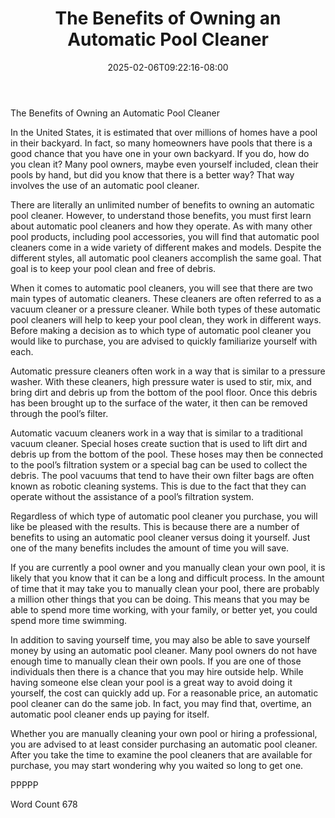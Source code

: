 ﻿---
title: "The Benefits of Owning an Automatic Pool Cleaner"
date: 2025-02-06T09:22:16-08:00
description: "Pool Accessories Tips for Web Success"
featured_image: "/images/Pool Accessories.jpg"
tags: ["Pool Accessories"]
---

The Benefits of Owning an Automatic Pool Cleaner

In the United States, it is estimated that over millions of homes have a pool in their backyard.  In fact, so many homeowners have pools that there is a good chance that you have one in your own backyard.  If you do, how do you clean it?  Many pool owners, maybe even yourself included, clean their pools by hand, but did you know that there is a better way?  That way involves the use of an automatic pool cleaner.

There are literally an unlimited number of benefits to owning an automatic pool cleaner.  However, to understand those benefits, you must first learn about automatic pool cleaners and how they operate.  As with many other pool products, including pool accessories, you will find that automatic pool cleaners come in a wide variety of different makes and models.  Despite the different styles, all automatic pool cleaners accomplish the same goal. That goal is to keep your pool clean and free of debris.

When it comes to automatic pool cleaners, you will see that there are two main types of automatic cleaners. These cleaners are often referred to as a vacuum cleaner or a pressure cleaner. While both types of these automatic pool cleaners will help to keep your pool clean, they work in different ways.  Before making a decision as to which type of automatic pool cleaner you would like to purchase, you are advised to quickly familiarize yourself with each.

Automatic pressure cleaners often work in a way that is similar to a pressure washer. With these cleaners, high pressure water is used to stir, mix, and bring dirt and debris up from the bottom of the pool floor. Once this debris has been brought up to the surface of the water, it then can be removed through the pool’s filter.  

Automatic vacuum cleaners work in a way that is similar to a traditional vacuum cleaner. Special hoses create suction that is used to lift dirt and debris up from the bottom of the pool. These hoses may then be connected to the pool’s filtration system or a special bag can be used to collect the debris. The pool vacuums that tend to have their own filter bags are often known as robotic cleaning systems.  This is due to the fact that they can operate without the assistance of a pool’s filtration system.

Regardless of which type of automatic pool cleaner you purchase, you will like be pleased with the results.  This is because there are a number of benefits to using an automatic pool cleaner versus doing it yourself.  Just one of the many benefits includes the amount of time you will save.

If you are currently a pool owner and you manually clean your own pool, it is likely that you know that it can be a long and difficult process. In the amount of time that it may take you to manually clean your pool, there are probably a million other things that you can be doing. This means that you may be able to spend more time working, with your family, or better yet, you could spend more time swimming.  

In addition to saving yourself time, you may also be able to save yourself money by using an automatic pool cleaner. Many pool owners do not have enough time to manually clean their own pools. If you are one of those individuals then there is a chance that you may hire outside help. While having someone else clean your pool is a great way to avoid doing it yourself, the cost can quickly add up. For a reasonable price, an automatic pool cleaner can do the same job.  In fact, you may find that, overtime, an automatic pool cleaner ends up paying for itself.

Whether you are manually cleaning your own pool or hiring a professional, you are advised to at least consider purchasing an automatic pool cleaner.  After you take the time to examine the pool cleaners that are available for purchase, you may start wondering why you waited so long to get one.

PPPPP

Word Count 678

